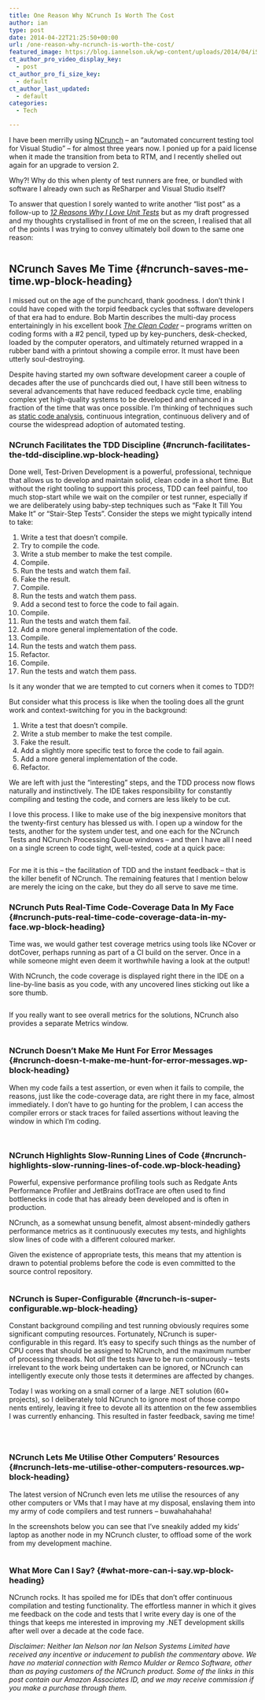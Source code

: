 ```yaml
---
title: One Reason Why NCrunch Is Worth The Cost
author: ian
type: post
date: 2014-04-22T21:25:50+00:00
url: /one-reason-why-ncrunch-is-worth-the-cost/
featured_image: https://blog.iannelson.uk/wp-content/uploads/2014/04/iStock_000013107404Small.jpg
ct_author_pro_video_display_key:
  - post
ct_author_pro_fi_size_key:
  - default
ct_author_last_updated:
  - default
categories:
  - Tech

---
```

I have been merrilly using [NCrunch][1] &#8211; an &#8220;automated concurrent testing tool for Visual Studio&#8221; &#8211; for almost three years now. I ponied up for a paid license when it made the transition from beta to RTM, and I recently shelled out again for an upgrade to version 2.

Why?! Why do this when plenty of test runners are free, or bundled with software I already own such as ReSharper and Visual Studio itself?

To answer that question I sorely wanted to write another &#8220;list post&#8221; as a follow-up to _[12 Reasons Why I Love Unit Tests][2]_ but as my draft progressed and my thoughts crystallised in front of me on the screen, I realised that all of the points I was trying to convey ultimately boil down to the same one reason:

<div class="wp-block-image">
  <figure class="aligncenter"><img decoding="async" src="https://blog.iannelson.uk/wp-content/uploads/2023/08/iStock_000013107404Small.jpg" alt="" /></figure>
</div>

## NCrunch Saves Me Time {#ncrunch-saves-me-time.wp-block-heading}

I missed out on the age of the punchcard, thank goodness. I don&#8217;t think I could have coped with the torpid feedback cycles that software developers of that era had to endure. Bob Martin describes the multi-day process entertainingly in his excellent book [_The Clean Coder_][3] &#8211; programs written on coding forms with a #2 pencil, typed up by key-punchers, desk-checked, loaded by the computer operators, and ultimately returned wrapped in a rubber band with a printout showing a compile error. It must have been utterly soul-destroying.

Despite having started my own software development career a couple of decades after the use of punchcards died out, I have still been witness to several advancements that have reduced feedback cycle time, enabling complex yet high-quality systems to be developed and enhanced in a fraction of the time that was once possible. I&#8217;m thinking of techniques such as [static code analysis][4], continuous integration, continuous delivery and of course the widespread adoption of automated testing.

### NCrunch Facilitates the TDD Discipline {#ncrunch-facilitates-the-tdd-discipline.wp-block-heading}

Done well, Test-Driven Development is a powerful, professional, technique that allows us to develop and maintain solid, clean code in a short time. But without the right tooling to support this process, TDD can feel painful, too much stop-start while we wait on the compiler or test runner, especially if we are deliberately using baby-step techniques such as &#8220;Fake It Till You Make It&#8221; or &#8220;Stair-Step Tests&#8221;. Consider the steps we might typically intend to take:

<ol class="wp-block-list">
  <li>
    Write a test that doesn&#8217;t compile.
  </li>
  <li>
    Try to compile the code.
  </li>
  <li>
    Write a stub member to make the test compile.
  </li>
  <li>
    Compile.
  </li>
  <li>
    Run the tests and watch them fail.
  </li>
  <li>
    Fake the result.
  </li>
  <li>
    Compile.
  </li>
  <li>
    Run the tests and watch them pass.
  </li>
  <li>
    Add a second test to force the code to fail again.
  </li>
  <li>
    Compile.
  </li>
  <li>
    Run the tests and watch them fail.
  </li>
  <li>
    Add a more general implementation of the code.
  </li>
  <li>
    Compile.
  </li>
  <li>
    Run the tests and watch them pass.
  </li>
  <li>
    Refactor.
  </li>
  <li>
    Compile.
  </li>
  <li>
    Run the tests and watch them pass.
  </li>
</ol>

Is it any wonder that we are tempted to cut corners when it comes to TDD?!

But consider what this process is like when the tooling does all the grunt work and context-switching for you in the background:

<ol class="wp-block-list">
  <li>
    Write a test that doesn&#8217;t compile.
  </li>
  <li>
    Write a stub member to make the test compile.
  </li>
  <li>
    Fake the result.
  </li>
  <li>
    Add a slightly more specific test to force the code to fail again.
  </li>
  <li>
    Add a more general implementation of the code.
  </li>
  <li>
    Refactor.
  </li>
</ol>

We are left with just the &#8220;interesting&#8221; steps, and the TDD process now flows naturally and instinctively. The IDE takes responsibility for constantly compiling and testing the code, and corners are less likely to be cut.

I love this process. I like to make use of the big inexpensive monitors that the twenty-first century has blessed us with. I open up a window for the tests, another for the system under test, and one each for the NCrunch Tests and NCrunch Processing Queue windows &#8211; and then I have all I need on a single screen to code tight, well-tested, code at a quick pace:

<div class="wp-block-image">
  <figure class="aligncenter"><a href="https://blog.iannelson.uk/wp-content/uploads/2023/08/NCrunch.png"><img decoding="async" src="https://blog.iannelson.uk/wp-content/uploads/2023/08/NCrunch.png" alt="" /></a></figure>
</div>

For me it is this &#8211; the facilitation of TDD and the instant feedback &#8211; that is the killer benefit of NCrunch. The remaining features that I mention below are merely the icing on the cake, but they do all serve to save me time.

### NCrunch Puts Real-Time Code-Coverage Data In My Face {#ncrunch-puts-real-time-code-coverage-data-in-my-face.wp-block-heading}

Time was, we would gather test coverage metrics using tools like NCover or dotCover, perhaps running as part of a CI build on the server. Once in a while someone might even deem it worthwhile having a look at the output!

With NCrunch, the code coverage is displayed right there in the IDE on a line-by-line basis as you code, with any uncovered lines sticking out like a sore thumb.

<div class="wp-block-image">
  <figure class="aligncenter"><img decoding="async" src="https://blog.iannelson.uk/wp-content/uploads/2023/08/Uncovered.png" alt="" /></figure>
</div>

If you really want to see overall metrics for the solutions, NCrunch also provides a separate Metrics window.

<div class="wp-block-image">
  <figure class="aligncenter"><a href="https://blog.iannelson.uk/wp-content/uploads/2023/08/NCrunchMetrics.png"><img decoding="async" src="https://blog.iannelson.uk/wp-content/uploads/2023/08/NCrunchMetrics.png" alt="" /></a></figure>
</div>

### NCrunch Doesn&#8217;t Make Me Hunt For Error Messages {#ncrunch-doesn-t-make-me-hunt-for-error-messages.wp-block-heading}

When my code fails a test assertion, or even when it fails to compile, the reasons, just like the code-coverage data, are right there in my face, almost immediately. I don&#8217;t have to go hunting for the problem, I can access the compiler errors or stack traces for failed assertions without leaving the window in which I&#8217;m coding.

<div class="wp-block-image">
  <figure class="aligncenter"><a href="https://blog.iannelson.uk/wp-content/uploads/2023/08/NCrunchExceptions.png"><img decoding="async" src="https://blog.iannelson.uk/wp-content/uploads/2023/08/NCrunchExceptions.png" alt="" /></a></figure>
</div>

<div class="wp-block-image">
  <figure class="aligncenter"><a href="https://blog.iannelson.uk/wp-content/uploads/2023/08/NCrunchAssertions.png"><img decoding="async" src="https://blog.iannelson.uk/wp-content/uploads/2023/08/NCrunchAssertions.png" alt="" /></a></figure>
</div>

### NCrunch Highlights Slow-Running Lines of Code {#ncrunch-highlights-slow-running-lines-of-code.wp-block-heading}

Powerful, expensive performance profiling tools such as Redgate Ants Performance Profiler and JetBrains dotTrace are often used to find bottlenecks in code that has already been developed and is often in production.

NCrunch, as a somewhat unsung benefit, almost absent-mindedly gathers performance metrics as it continuously executes my tests, and highlights slow lines of code with a different coloured marker.

Given the existence of appropriate tests, this means that my attention is drawn to potential problems before the code is even committed to the source control repository.

<div class="wp-block-image">
  <figure class="aligncenter"><a href="https://blog.iannelson.uk/wp-content/uploads/2023/08/NCrunchSlow.png"><img decoding="async" src="https://blog.iannelson.uk/wp-content/uploads/2023/08/NCrunchSlow.png" alt="" /></a></figure>
</div>

### NCrunch is Super-Configurable {#ncrunch-is-super-configurable.wp-block-heading}

Constant background compiling and test running obviously requires some significant computing resources. Fortunately, NCrunch is super-configurable in this regard. It&#8217;s easy to specify such things as the number of CPU cores that should be assigned to NCrunch, and the maximum number of processing threads. Not _all_ the tests have to be run continuously &#8211; tests irrelevant to the work being undertaken can be ignored, or NCrunch can intelligently execute only those tests it determines are affected by changes.

Today I was working on a small corner of a large .NET solution (60+ projects), so I deliberately told NCrunch to ignore most of those compo  
nents entirely, leaving it free to devote all its attention on the few assemblies I was currently enhancing. This resulted in faster feedback, saving me time!

<div class="wp-block-image">
  <figure class="aligncenter"><a href="https://blog.iannelson.uk/wp-content/uploads/2023/08/NCrunchModes.png"><img decoding="async" src="https://blog.iannelson.uk/wp-content/uploads/2023/08/NCrunchModes.png" alt="" /></a></figure>
</div>

<div class="wp-block-image">
  <figure class="aligncenter"><a href="https://blog.iannelson.uk/wp-content/uploads/2023/08/NCrunchConfig1.png"><img decoding="async" src="https://blog.iannelson.uk/wp-content/uploads/2023/08/NCrunchConfig1.png" alt="" /></a></figure>
</div>

<div class="wp-block-image">
  <figure class="aligncenter"><a href="https://blog.iannelson.uk/wp-content/uploads/2023/08/NCrunchConfig2.png"><img decoding="async" src="https://blog.iannelson.uk/wp-content/uploads/2023/08/NCrunchConfig2.png" alt="" /></a></figure>
</div>

### NCrunch Lets Me Utilise Other Computers&#8217; Resources {#ncrunch-lets-me-utilise-other-computers-resources.wp-block-heading}

The latest version of NCrunch even lets me utilise the resources of any other computers or VMs that I may have at my disposal, enslaving them into my army of code compilers and test runners &#8211; buwahahahaha!

In the screenshots below you can see that I&#8217;ve sneakily added my kids&#8217; laptop as another node in my NCrunch cluster, to offload some of the work from my development machine.

<div class="wp-block-image">
  <figure class="aligncenter"><a href="https://blog.iannelson.uk/wp-content/uploads/2023/08/NCrunchDistributed.png"><img decoding="async" src="https://blog.iannelson.uk/wp-content/uploads/2023/08/NCrunchDistributed.png" alt="" /></a></figure>
</div>

### What More Can I Say? {#what-more-can-i-say.wp-block-heading}

NCrunch rocks. It has spoiled me for IDEs that don&#8217;t offer continuous compilation and testing functionality. The effortless manner in which it gives me feedback on the code and tests that I write every day is one of the things that keeps me interested in improving my .NET development skills after well over a decade at the code face.

_Disclaimer: Neither Ian Nelson nor Ian Nelson Systems Limited have received any incentive or inducement to publish the commentary above. We have no material connection with Remco Mulder or Remco Software, other than as paying customers of the NCrunch product. Some of the links in this post contain our Amazon Associates ID, and we may receive commission if you make a purchase through them._

 [1]: http://www.ncrunch.net/
 [2]: https://blog.iannelson.uk/12-reasons-why-i-love-unit-tests/
 [3]: http://amzn.to/1lQjkZT
 [4]: https://blog.iannelson.uk/ndepend/
